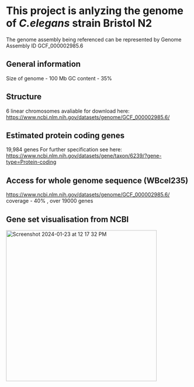 # **This project is anlyzing the genome of *C.elegans* strain Bristol N2**
The genome assembly being referenced can be represented by Genome Assembly ID GCF_000002985.6
## **General information**
  Size of genome - 100 Mb
  GC content - 35% 
## **Structure**
  6 linear chromosomes 
    avaliable for download here: https://www.ncbi.nlm.nih.gov/datasets/genome/GCF_000002985.6/
## **Estimated protein coding genes**
  19,984 genes
  For further specification see here: https://www.ncbi.nlm.nih.gov/datasets/gene/taxon/6239/?gene-type=Protein-coding
## **Access for whole genome sequence (WBcel235)**
  https://www.ncbi.nlm.nih.gov/datasets/genome/GCF_000002985.6/
  coverage - 40% , over 19000 genes
## **Gene set visualisation from NCBI**
  <img width="412" alt="Screenshot 2024-01-23 at 12 17 32 PM" src="https://github.com/mayaali6/Genome-mini-project/assets/156249778/ded6a463-8ed3-4142-9a1a-bfdd3cdc8bb4">

  

